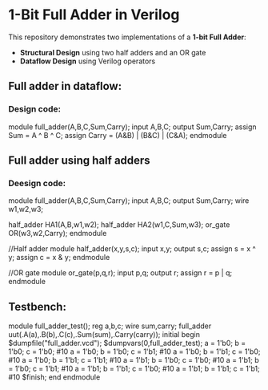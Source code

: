 # 1-Bit Full Adder in Verilog

This repository demonstrates two implementations of a **1-bit Full Adder**:

- **Structural Design** using two half adders and an OR gate
- **Dataflow Design** using Verilog operators

## Full adder in dataflow:
### Design code:
module full_adder(A,B,C,Sum,Carry);
  input A,B,C;
  output Sum,Carry;
  assign Sum = A ^ B ^ C;
  assign Carry = (A&B) | (B&C) | (C&A);
endmodule

## Full adder using half adders
### Deesign code:
module full_adder(A,B,C,Sum,Carry);
  input A,B,C;
  output Sum,Carry;
  wire w1,w2,w3;
  
  half_adder HA1(A,B,w1,w2);
  half_adder HA2(w1,C,Sum,w3);
  or_gate OR(w3,w2,Carry);
endmodule

//Half adder
module half_adder(x,y,s,c);
  input x,y;
  output s,c;
  assign s = x ^ y;
  assign c = x & y;
endmodule

//OR gate
module or_gate(p,q,r);
  input p,q;
  output r;
  assign r = p | q;
endmodule

## Testbench:
module full_adder_test();
  reg a,b,c;
  wire sum,carry;
  full_adder uut(.A(a),.B(b),.C(c),.Sum(sum),.Carry(carry));
  initial
    begin
      $dumpfile("full_adder.vcd");
      $dumpvars(0,full_adder_test);
      a = 1'b0; b = 1'b0; c = 1'b0;
      #10 a = 1'b0; b = 1'b0; c = 1'b1;
      #10 a = 1'b0; b = 1'b1; c = 1'b0;
      #10 a = 1'b0; b = 1'b1; c = 1'b1;
      #10 a = 1'b1; b = 1'b0; c = 1'b0;
      #10 a = 1'b1; b = 1'b0; c = 1'b1;
      #10 a = 1'b1; b = 1'b1; c = 1'b0;
      #10 a = 1'b1; b = 1'b1; c = 1'b1;
      #10 $finish;
    end
endmodule






